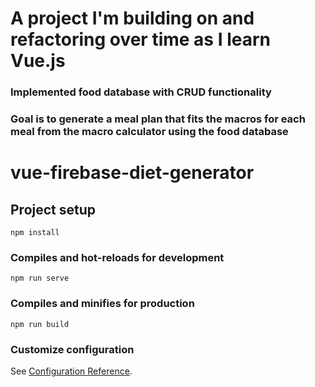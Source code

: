 # A project I'm building on and refactoring over time as I learn Vue.js

### Implemented food database with CRUD functionality
### Goal is to generate a meal plan that fits the macros for each meal from the macro calculator using the food database


# vue-firebase-diet-generator

## Project setup

```
npm install
```

### Compiles and hot-reloads for development

```
npm run serve
```

### Compiles and minifies for production

```
npm run build
```

### Customize configuration

See [Configuration Reference](https://cli.vuejs.org/config/).
